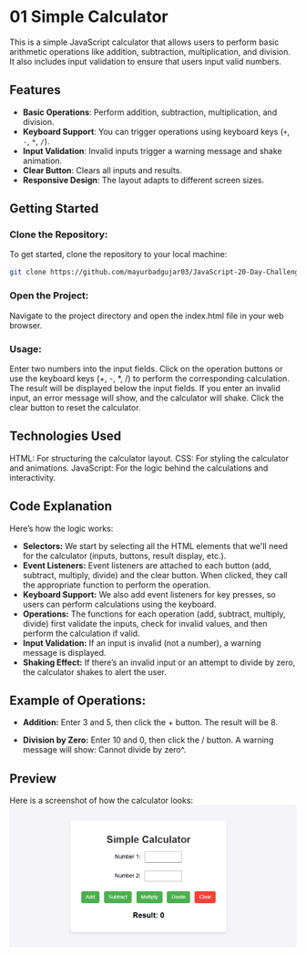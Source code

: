 # 01 Simple Calculator

This is a simple JavaScript calculator that allows users to perform basic arithmetic operations like addition, subtraction, multiplication, and division. It also includes input validation to ensure that users input valid numbers.

## **Features**
- **Basic Operations**: Perform addition, subtraction, multiplication, and division.
- **Keyboard Support**: You can trigger operations using keyboard keys (`+`, `-`, `*`, `/`).
- **Input Validation**: Invalid inputs trigger a warning message and shake animation.
- **Clear Button**: Clears all inputs and results.
- **Responsive Design**: The layout adapts to different screen sizes.

## **Getting Started**
### Clone the Repository:
To get started, clone the repository to your local machine:

```bash
git clone https://github.com/mayurbadgujar03/JavaScript-20-Day-Challenge-Building-20-Basic-Projects.git
```
### **Open the Project:**
Navigate to the project directory and open the index.html file in your web browser.

### **Usage:**

Enter two numbers into the input fields.
Click on the operation buttons or use the keyboard keys (+, -, *, /) to perform the corresponding calculation.
The result will be displayed below the input fields.
If you enter an invalid input, an error message will show, and the calculator will shake.
Click the clear button to reset the calculator.

## **Technologies Used**
HTML: For structuring the calculator layout.
CSS: For styling the calculator and animations.
JavaScript: For the logic behind the calculations and interactivity.
## **Code Explanation**
Here’s how the logic works:

- **Selectors:** We start by selecting all the HTML elements that we'll need for the calculator (inputs, buttons, result display, etc.).
- **Event Listeners:** Event listeners are attached to each button (add, subtract, multiply, divide) and the clear button. When clicked, they call the appropriate function to perform the operation.
- **Keyboard Support:** We also add event listeners for key presses, so users can perform calculations using the keyboard.
- **Operations:** The functions for each operation (add, subtract, multiply, divide) first validate the inputs, check for invalid values, and then perform the calculation if valid.
- **Input Validation:** If an input is invalid (not a number), a warning message is displayed.
- **Shaking Effect:** If there’s an invalid input or an attempt to divide by zero, the calculator shakes to alert the user.
## **Example of Operations:**
- **Addition:**
Enter 3 and 5, then click the + button. The result will be 8.

- **Division by Zero:**
Enter 10 and 0, then click the / button. A warning message will show: Cannot divide by zero^.

## **Preview**
Here is a screenshot of how the calculator looks: <br>
![Calculator Screenshot](./calculator-screenshot.png)

